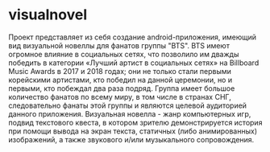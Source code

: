 # visualnovel
 Проект представляет из себя создание android-приложения, имеющий вид визуальной новеллы для фанатов группы "BTS". 
 BTS имеют огромное влияние в социальных сетях, что позволило им дважды победить в категории «Лучший артист в социальных сетях» на Billboard Music Awards в 2017 и 2018 годах; они не только стали первыми корейскими артистами, кто победил на данной церемонии, но и первыми, кто побеждал два раза подряд. Группа имеет большое количество фанатов по всему миру, в том числе в странах СНГ, следовательно фанаты этой группы и являются целевой аудиторией данного приложения.
  Визуальная новелла - жанр компьютерных игр, подвид текстового квеста, в котором зрителю демонстрируется история при помощи вывода на экран текста, статичных (либо анимированных) изображений, а также звукового и/или музыкального сопровождения. 
